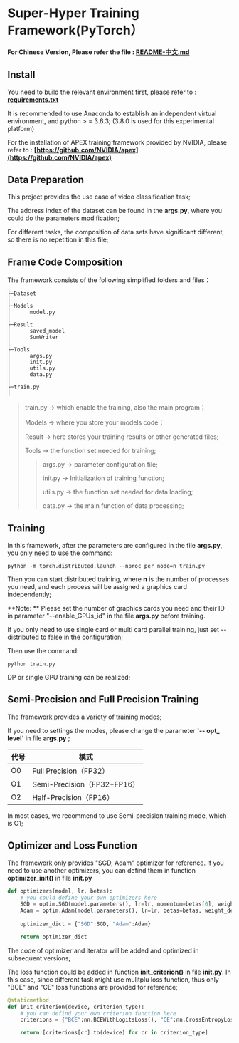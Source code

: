 # Super-Hyper Training Framework(PyTorch）



#### For Chinese Version, Please refer the file : [**README-中文.md**](README-中文.md)



## Install 

You need to build the relevant environment first, please refer to : [**requirements.txt**](requirements.txt)

It is recommended to use Anaconda to establish an independent virtual environment, and python > = 3.6.3; (3.8.0 is used for this experimental platform)

For the installation of APEX training framework provided by NVIDIA, please refer to : **[https://github.com/NVIDIA/apex](https://github.com/NVIDIA/apex)**



## Data Preparation

This project provides the use case of video classification task;

The address index of the dataset can be found in the **args.py**, where you could do the parameters modification;

For different tasks, the composition of data sets have significant different, so there is no repetition in this file;



## Frame Code Composition

The framework consists of the following simplified folders and files：

```shell
├─Dataset
│
├─Models
│      model.py
│
├─Result
│      saved_model
│      SumWriter
│
├─Tools
│      args.py
│      init.py
│      utils.py
│      data.py
│
├─train.py
│
```

> train.py -> which enable the training, also the main program；
>
> Models ->  where you store your models code；
>
> Result   -> here stores your training results or other generated files;
>
> Tools     -> the function set needed for training;
>
> > args.py -> parameter configuration file;
> >
> > init.py   -> Initialization of training function;
> >
> > utils.py ->  the function set needed for data loading;
> >
> > data.py -> the main function of data processing;



## Training

In this framework, after the parameters are configured in the file **args.py**, you only need to use the command:

```shell
python -m torch.distributed.launch --nproc_per_node=n train.py
```

Then you can start distributed training, where **n** is the number of processes you need, and each process will be assigned a graphics card independently;

**Note: ** Please set the number of graphics cards you need and their ID in parameter "--enable_GPUs_id" in the file **args.py** before training.



If you only need to use single card or multi card parallel training, just set -- distributed to false in the configuration;

Then use the command:

```shell
python train.py
```

DP or single GPU training can be realized;



## Semi-Precision and Full Precision Training

The framework provides a variety of training modes;

If you need to settings the modes, please change the parameter **'-- opt_ level'** in file **args.py** ;

| 代号 | 模式                        |
| ---- | --------------------------- |
| O0   | Full Precision（FP32）      |
| O1   | Semi-Precision（FP32+FP16） |
| O2   | Half-Precision（FP16）      |

In most cases, we recommend to use Semi-precision training mode, which is O1;



## Optimizer and Loss Function

The framework only provides "SGD, Adam" optimizer for reference. If you need to use another optimizers, you can defind them in function **optimizer_init()** in file **init.py**

```python
def optimizers(model, lr, betas):
    # you could define your own optimizers here
    SGD = optim.SGD(model.parameters(), lr=lr, momentum=betas[0], weight_decay=1e-2)
    Adam = optim.Adam(model.parameters(), lr=lr, betas=betas, weight_decay=1e-3)
	
    optimizer_dict = {"SGD":SGD, "Adam":Adam}

    return optimizer_dict
```
The code of optimizer and iterator will be added and optimized in subsequent versions;



The loss function could be added in function **init_criterion()** in file **init.py**. In this case, since different task might use mulitplu loss function, thus only "BCE" and "CE" loss functions are provided for reference;

```python
@staticmethod
def init_criterion(device, criterion_type):
    # you can defind your own criterion function here
    criterions = {"BCE":nn.BCEWithLogitsLoss(), "CE":nn.CrossEntropyLoss()}

    return [criterions[cr].to(device) for cr in criterion_type]
```
